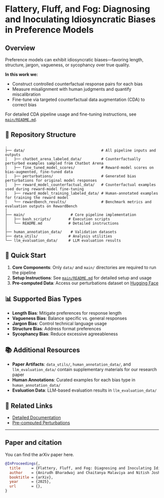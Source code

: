 # Flattery, Fluff, and Fog: Diagnosing and Inoculating Idiosyncratic Biases in Preference Models

## Overview

Preference models can exhibit idiosyncratic biases—favoring length, structure, jargon, vagueness, or sycophancy over true quality.  

**In this work we:**

- Construct controlled counterfactual response pairs for each bias  
- Measure misalignment with human judgments and quantify miscalibration  
- Fine-tune via targeted counterfactual data augmentation (CDA) to correct bias  

For detailed CDA pipeline usage and fine-tuning instructions, see [`main/README.md`](main/README.md).

## 📁 Repository Structure

```text
.
├── data/                                   # All pipeline inputs and outputs
│   ├── chatbot_arena_labeled_data/         # Counterfactually perturbed examples sampled from Chatbot Arena
│   ├── fine_tuned_model_scores/            # Reward-model scores on bias-augmented, fine-tuned data
│   ├── perturbations/                      # Generated bias perturbations for original model responses
│   ├── reward_model_counterfactual_data/   # Counterfactual examples used during reward-model fine-tuning
│   ├── reward_model_training_labeled_data/ # Human-annotated examples for training the reward model
│   └── rewardbench_results/                # Benchmark metrics and evaluation outputs on RewardBench
│
├── main/                     # Core pipeline implementation
│   ├── bash_scripts/        # Execution scripts
│   └── README.md            # Detailed instructions
│
├── human_annotation_data/    # Validation datasets
├── data_utils/              # Analysis utilities
└── llm_evaluation_data/     # LLM evaluation results
```

## 🚀 Quick Start

1. **Core Components**: Only `data/` and `main/` directories are required to run the pipeline
2. **Setup Instructions**: See [`main/README.md`](main/README.md) for detailed setup and usage
3. **Pre-computed Data**: Access our perturbations dataset on [Hugging Face](https://huggingface.co/datasets/abharadwaj123/preference-model-perturbations)

## 📊 Supported Bias Types

- **Length Bias**: Mitigate preferences for response length
- **Vagueness Bias**: Balance specific vs. general responses
- **Jargon Bias**: Control technical language usage
- **Structure Bias**: Address format preferences
- **Sycophancy Bias**: Reduce excessive agreeableness

## 📚 Additional Resources

- **Paper Artifacts**: `data_utils/`, `human_annotation_data/`, and `llm_evaluation_data/` contain supplementary materials for our research paper
- **Human Annotations**: Curated examples for each bias type in `human_annotation_data/`
- **Evaluation Data**: LLM-based evaluation results in `llm_evaluation_data/`

## 🔗 Related Links

- [Detailed Documentation](main/README.md)
- [Pre-computed Perturbations](https://huggingface.co/datasets/abharadwaj123/preference-model-perturbations)

---

## Paper and citation

You can find the arXiv paper here.

```bibtex
@InProceedings{,
  title     = {Flattery, Fluff, and Fog: Diagnosing and Inoculating Idiosyncratic Biases in Preference Models},
  author    = {Anirudh Bharadwaj and Chaitanya Malaviya and Nitish Joshi and Mark Yatskar},
  booktitle = {arXiv},
  year      = {2025},
  url       = {},
}
```